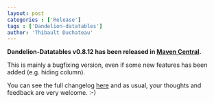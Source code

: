```yaml
---
layout: post
categories : ['Release']
tags : ['Dandelion-datatables']
author: 'Thibault Duchateau'
---
```

**Dandelion-Datatables v0.8.12 has been released in [Maven Central](http://search.maven.org/#search%7Cga%7C1%7Cdandelion).**

This is mainly a bugfixing version, even if some new features has been added (e.g. hiding column).

You can see the full changelog [here](/datatables/changelog.html) and as usual, your thoughts and feedback are very welcome. :-)
